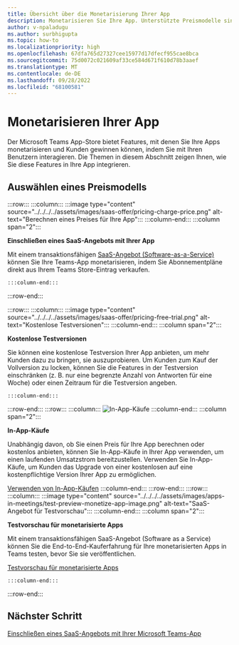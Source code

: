 ```yaml
---
title: Übersicht über die Monetarisierung Ihrer App
description: Monetarisieren Sie Ihre App. Unterstützte Preismodelle sind kostenlose Testversionen, In-App-Käufe und enthalten ein SaaS-Angebot in Ihrer App.
author: v-npaladugu
ms.author: surbhigupta
ms.topic: how-to
ms.localizationpriority: high
ms.openlocfilehash: 67dfa765d27327cee15977d17dfecf955cae8bca
ms.sourcegitcommit: 75d0072c021609af33ce584d671f610d78b3aaef
ms.translationtype: MT
ms.contentlocale: de-DE
ms.lasthandoff: 09/28/2022
ms.locfileid: "68100581"
---
```

# <a name="monetize-your-app"></a>Monetarisieren Ihrer App

Der Microsoft Teams App-Store bietet Features, mit denen Sie Ihre Apps monetarisieren und Kunden gewinnen können, indem Sie mit Ihren Benutzern interagieren. Die Themen in diesem Abschnitt zeigen Ihnen, wie Sie diese Features in Ihre App integrieren.
 
## <a name="choose-a-pricing-model"></a>Auswählen eines Preismodells

:::row:::
    :::column:::
        :::image type="content" source="../../../../assets/images/saas-offer/pricing-charge-price.png" alt-text="Berechnen eines Preises für Ihre App":::
    :::column-end:::
    :::column span="2":::

**Einschließen eines SaaS-Angebots mit Ihrer App**

Mit einem transaktionsfähigen [SaaS-Angebot (Software-as-a-Service)](~/concepts/deploy-and-publish/appsource/prepare/include-saas-offer.md) können Sie Ihre Teams-App monetarisieren, indem Sie Abonnementpläne direkt aus Ihrem Teams Store-Eintrag verkaufen.

    :::column-end:::
:::row-end:::

:::row:::
    :::column:::
     :::image type="content" source="../../../../assets/images/saas-offer/pricing-free-trial.png" alt-text="Kostenlose Testversionen":::
    :::column-end:::
    :::column span="2":::

**Kostenlose Testversionen**

Sie können eine kostenlose Testversion Ihrer App anbieten, um mehr Kunden dazu zu bringen, sie auszuprobieren. Um Kunden zum Kauf der Vollversion zu locken, können Sie die Features in der Testversion einschränken (z. B. nur eine begrenzte Anzahl von Antworten für eine Woche) oder einen Zeitraum für die Testversion angeben.

    :::column-end:::
:::row-end:::
:::row:::
    :::column:::
        ![In-App-Käufe](~/assets/images/saas-offer/pricing-in-app-purchases.png)
    :::column-end:::
    :::column span="2":::

**In-App-Käufe**

Unabhängig davon, ob Sie einen Preis für Ihre App berechnen oder kostenlos anbieten, können Sie In-App-Käufe in Ihrer App verwenden, um einen laufenden Umsatzstrom bereitzustellen. Verwenden Sie In-App-Käufe, um Kunden das Upgrade von einer kostenlosen auf eine kostenpflichtige Version Ihrer App zu ermöglichen.

[Verwenden von In-App-Käufen](~/concepts/deploy-and-publish/appsource/prepare/in-app-purchase-flow.md)
    :::column-end:::
:::row-end:::
:::row:::
    :::column:::
        :::image type="content" source="../../../../assets/images/apps-in-meetings/test-preview-monetize-app-image.png" alt-text="SaaS-Angebot für Testvorschau":::
    :::column-end:::
    :::column span="2":::

**Testvorschau für monetarisierte Apps**

Mit einem transaktionsfähigen SaaS-Angebot (Software as a Service) können Sie die End-to-End-Kauferfahrung für Ihre monetarisierten Apps in Teams testen, bevor Sie sie veröffentlichen.

[Testvorschau für monetarisierte Apps](Test-preview-for-monetized-apps.md)

    :::column-end:::
:::row-end:::

## <a name="next-step"></a>Nächster Schritt

[Einschließen eines SaaS-Angebots mit Ihrer Microsoft Teams-App](~/concepts/deploy-and-publish/appsource/prepare/include-saas-offer.md)
